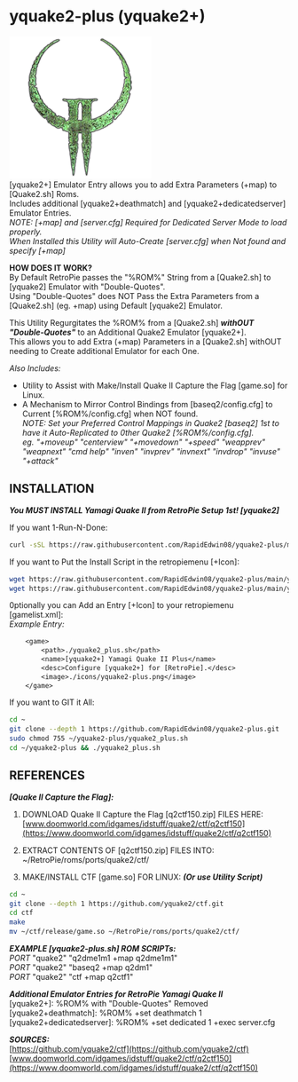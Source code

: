 # yquake2-plus (yquake2+)  
![yquake2-plus.png](https://raw.githubusercontent.com/RapidEdwin08/yquake2-plus/main/yquake2-plus.png)  
[yquake2+] Emulator Entry allows you to add Extra Parameters (+map) to [Quake2.sh] Roms.  
Includes additional [yquake2+deathmatch] and [yquake2+dedicatedserver] Emulator Entries.  
*NOTE: [+map] and [server.cfg] Required for Dedicated Server Mode to load properly.*  
*When Installed this Utility will Auto-Create [server.cfg] when Not found and specify [+map]*  

**HOW DOES IT WORK?**  
By Default RetroPie passes the "%ROM%" String from a [Quake2.sh] to [yquake2] Emulator with "Double-Quotes".  
Using "Double-Quotes" does NOT Pass the Extra Parameters from a [Quake2.sh] (eg. +map) using Default [yquake2] Emulator.  

This Utility Regurgitates the %ROM% from a [Quake2.sh] ***withOUT "Double-Quotes"*** to an Additional Quake2 Emulator [yquake2+].  
This allows you to add Extra (+map) Parameters in a [Quake2.sh] withOUT needing to Create additional Emulator for each One.  

*Also Includes:*  
- Utility to Assist with Make/Install Quake II Capture the Flag [game.so] for Linux.  
- A Mechanism to Mirror Control Bindings from [baseq2/config.cfg] to Current [%ROM%/config.cfg] when NOT found.  
*NOTE: Set your Preferred Control Mappings in Quake2 [baseq2] 1st to have it Auto-Replicated to 0ther Quake2 [%ROM%/config.cfg].*  
*eg. "+moveup" "centerview" "+movedown" "+speed" "weapprev" "weapnext" "cmd help" "inven" "invprev" "invnext" "invdrop" "invuse" "+attack"*  

## INSTALLATION  
***You MUST INSTALL Yamagi Quake II from RetroPie Setup 1st! [yquake2]***  

If you want 1-Run-N-Done:
```bash
curl -sSL https://raw.githubusercontent.com/RapidEdwin08/yquake2-plus/main/yquake2_plus.sh  | bash
```

If you want to Put the Install Script in the retropiemenu [+Icon]:  
```bash
wget https://raw.githubusercontent.com/RapidEdwin08/yquake2-plus/main/yquake2_plus.sh -P ~/RetroPie/retropiemenu
wget https://raw.githubusercontent.com/RapidEdwin08/yquake2-plus/main/yquake2-plus.png -P ~/RetroPie/retropiemenu/icons
```

0ptionally you can Add an Entry [+Icon] to your retropiemenu [gamelist.xml]:  
*Example Entry:*  
```
	<game>
		<path>./yquake2_plus.sh</path>
		<name>[yquake2+] Yamagi Quake II Plus</name>
		<desc>Configure [yquake2+] for [RetroPie].</desc>
		<image>./icons/yquake2-plus.png</image>
	</game>
```

If you want to GIT it All:  
```bash
cd ~
git clone --depth 1 https://github.com/RapidEdwin08/yquake2-plus.git
sudo chmod 755 ~/yquake2-plus/yquake2_plus.sh
cd ~/yquake2-plus && ./yquake2_plus.sh

```

## REFERENCES   

***[Quake II Capture the Flag]:***  

1) DOWNLOAD Quake II Capture the Flag [q2ctf150.zip] FILES HERE:  
[www.doomworld.com/idgames/idstuff/quake2/ctf/q2ctf150](https://www.doomworld.com/idgames/idstuff/quake2/ctf/q2ctf150)  

2) EXTRACT CONTENTS OF [q2ctf150.zip] FILES INTO:  
~/RetroPie/roms/ports/quake2/ctf/  

3) MAKE/INSTALL CTF [game.so] FOR LINUX: ***(Or use Utility Script)***  
```bash
cd ~
git clone --depth 1 https://github.com/yquake2/ctf.git
cd ctf
make
mv ~/ctf/release/game.so ~/RetroPie/roms/ports/quake2/ctf/
```

***EXAMPLE [yquake2-plus.sh] ROM SCRIPTs:***  
_PORT_ "quake2" "q2dme1m1 +map q2dme1m1"  
_PORT_ "quake2" "baseq2 +map q2dm1"  
_PORT_ "quake2" "ctf +map q2ctf1"  

***Additional Emulator Entries for RetroPie Yamagi Quake II***  
[yquake2+]: %ROM% with "Double-Quotes" Removed  
[yquake2+deathmatch]: %ROM% +set deathmatch 1  
[yquake2+dedicatedserver]: %ROM% +set dedicated 1 +exec server.cfg  

***SOURCES:***  
[https://github.com/yquake2/ctf](https://github.com/yquake2/ctf)  
[www.doomworld.com/idgames/idstuff/quake2/ctf/q2ctf150](https://www.doomworld.com/idgames/idstuff/quake2/ctf/q2ctf150)  
